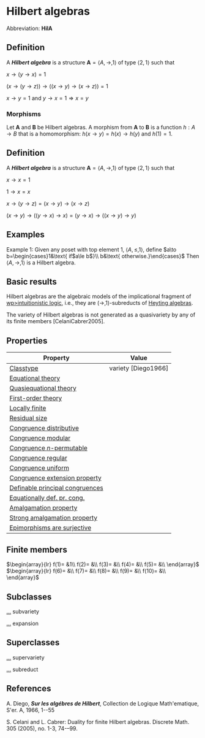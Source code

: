 # Hilbert algebras

Abbreviation: **HilA**

## Definition
A ***Hilbert algebra*** is a structure $\mathbf{A}=\langle A,\to,1\rangle$ of type $\langle 2, 1\rangle$ such that

$x\to(y\to x)=1$

$(x\to(y\to z))\to((x\to y)\to(x\to z))=1$

$x\to y=1\text{ and }y\to x=1 \Longrightarrow x=y$

### Morphisms
Let $\mathbf{A}$ and $\mathbf{B}$ be Hilbert algebras. A morphism from $\mathbf{A}$ to $\mathbf{B}$ is a function $h:A\rightarrow B$ that is a homomorphism: 
$h(x\to y)=h(x)\to h(y)$ and $h(1)=1$.

## Definition
A ***Hilbert algebra*** is a structure $\mathbf{A}=\langle A,\to,1\rangle$ of type $\langle 2, 1\rangle$ such that

$x\to x=1$

$1\to x=x$

$x\to(y\to z)=(x\to y)\to(x\to z)$

$(x\to y)\to((y\to x)\to x)=(y\to x)\to((x\to y)\to y)$

## Examples
Example 1: Given any poset with top element 1, $\langle A,\le, 1\rangle$, define $a\to b=\begin{cases}1&\text{ if$a\le b$}\\ b&\text{ otherwise.}\end{cases}$ Then $\langle A,\to,1\rangle$ is a Hilbert algebra.

## Basic results

Hilbert algebras are the algebraic models of the implicational fragment of [wp>intuitionistic logic](wp>intuitionistic_logics.md), i.e., they are $(\to,1)$-subreducts of [Heyting algebras](heyting_algebras.md).

The variety of Hilbert algebras is not generated as a quasivariety by any of its finite members [CelaniCabrer2005].

## Properties



|Property|Value|
|---|---|
|[Classtype](classtype.md)                        |variety [Diego1966]  |
|[Equational theory](equational_theory.md)                | |
|[Quasiequational theory](quasiequational_theory.md)           | |
|[First-order theory](first-order_theory.md)               | |
|[Locally finite](locally_finite.md)                   | |
|[Residual size](residual_size.md)                    | |
|[Congruence distributive](congruence_distributive.md)          | |
|[Congruence modular](congruence_modular.md)               | |
|[Congruence $n$-permutable](congruence_$n$-permutable.md)        | |
|[Congruence regular](congruence_regular.md)               | |
|[Congruence uniform](congruence_uniform.md)               | |
|[Congruence extension property](congruence_extension_property.md)    | |
|[Definable principal congruences](definable_principal_congruences.md)  | |
|[Equationally def. pr. cong.](equationally_def._pr._cong..md)      | |
|[Amalgamation property](amalgamation_property.md)            | |
|[Strong amalgamation property](strong_amalgamation_property.md)     | |
|[Epimorphisms are surjective](epimorphisms_are_surjective.md)      | |

## Finite members

$\begin{array}{lr}
  f(1)= &1\\
  f(2)= &\\
  f(3)= &\\
  f(4)= &\\
  f(5)= &\\
\end{array}$     
$\begin{array}{lr}
  f(6)= &\\
  f(7)= &\\
  f(8)= &\\
  f(9)= &\\
  f(10)= &\\
\end{array}$


## Subclasses
[...](...s.md) subvariety

[...](...s.md) expansion


## Superclasses
[...](...s.md) supervariety

[...](...s.md) subreduct


## References


A. Diego, ***Sur les algébres de Hilbert***, Collection de Logique Math\'ematique, S\'er. A, 1966, 1--55



S. Celani and L. Cabrer: Duality for finite Hilbert algebras. Discrete Math. 305 (2005), no. 1-3, 74-–99.



